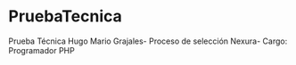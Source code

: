 # PruebaTecnica
Prueba Técnica Hugo Mario Grajales- Proceso de selección Nexura- Cargo: Programador PHP
